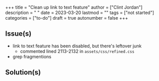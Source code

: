 +++
title = "Clean up link to text feature"
author = ["Clint Jordan"]
description = " "
date = 2023-03-20
lastmod = ""
tags = ["not started"]
categories = ["to-do"]
draft = true
autonumber = false
+++


## Issue(s)
* link to text feature has been disabled, but there's leftover junk
    * commented lined 2113-2132 in `assets/css/refined.css`
* grep fragmentions

## Solution(s)

